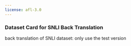 ```yaml
---
license: afl-3.0
---
```

### Dataset Card for SNLI Back Translation
back translation of SNLI dataset: only use the test version
